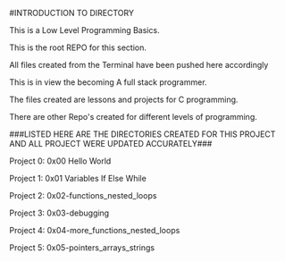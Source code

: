#INTRODUCTION TO DIRECTORY

This is a Low Level Programming Basics.

This is the root REPO for this section.

All files created from the Terminal have been pushed here accordingly

This is in view the becoming A full stack programmer.

The files created are lessons and projects for C programming.

There are other Repo's created for different levels of programming.

###LISTED HERE ARE THE DIRECTORIES CREATED FOR THIS PROJECT AND ALL PROJECT WERE UPDATED ACCURATELY###

Project 0: 0x00 Hello World

Project 1: 0x01 Variables If Else While

Project 2: 0x02-functions_nested_loops

Project 3: 0x03-debugging

Project 4: 0x04-more_functions_nested_loops

Project 5: 0x05-pointers_arrays_strings
